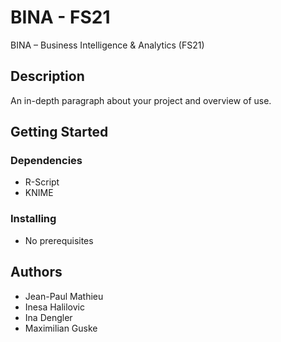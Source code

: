 # BINA - FS21

BINA – Business Intelligence & Analytics (FS21)

## Description

An in-depth paragraph about your project and overview of use.

## Getting Started

### Dependencies

* R-Script
* KNIME

### Installing

* No prerequisites


## Authors

* Jean-Paul Mathieu
* Inesa Halilovic
* Ina Dengler
* Maximilian Guske

